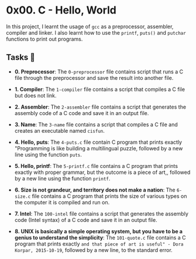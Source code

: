 # 0x00. C - Hello, World

In this project, I learnt the usage of `gcc` as a preprocessor, assembler, compiler and linker. I also learnt how to use the `printf`, `puts()` and `putchar` functions to print out programs.

## Tasks :page_with_curl:

* **0. Preprocessor**: The `0-preprocessor` file contains script that runs a C file through the preprocessor and save the result into another file.

* **1. Compiler**: The `1-compiler` file contains a script that compiles a C file but does not link.

* **2. Assembler**: The `2-assembler` file contains a script that generates the assembly code of a C code and save it in an output file.

* **3. Name**: The `3-name` file contains a script that compiles a C file and creates an executable named `cisfun`.

* **4. Hello, puts**: The `4-puts.c` file contain C program that prints exactly "Programming is like building a multilingual puzzle, followed by a new line using the function `puts`.

* **5. Hello, printf**: The `5-printf.c` file  contains a C program that prints exactly with proper grammar, but the outcome is a piece of art,, followed by a new line using the function `printf`.

* **6. Size is not grandeur, and territory does not make a nation**: The `6-size.c` file contains a C program that prints the size of various types on the computer it is compiled and run on.

* **7. Intel**: The `100-intel` file contains a script that generates the assembly code (Intel syntax) of a C code and save it in an output file.

* **8. UNIX is basically a simple operating system, but you have to be a genius to understand the simplicity**: The `101-quote.c` file contains a C program that prints exactly `and that piece of art is useful" - Dora Korpar, 2015-10-19`, followed by a new line, to the standard error.
